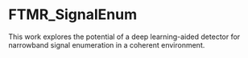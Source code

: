 # FTMR_SignalEnum
This work explores the potential of a deep learning-aided detector for narrowband signal enumeration in a coherent environment.
